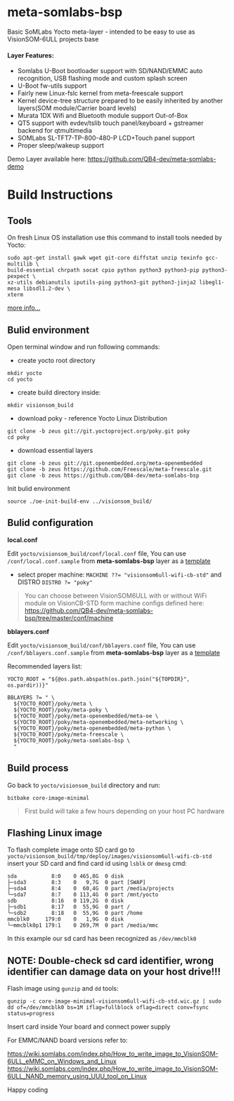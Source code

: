 meta-somlabs-bsp
==

Basic SoMLabs Yocto meta-layer - intended to be easy to use as VisionSOM-6ULL projects base

#### Layer Features:
- Somlabs U-Boot bootloader support with SD/NAND/EMMC auto recognition, USB flashing mode and custom splash screen
- U-Boot fw-utils support
- Fairly new Linux-fslc kernel from meta-freescale support 
- Kernel device-tree structure prepared to be easily inherited by another layers(SOM module/Carrier board levels)  
- Murata 1DX Wifi and Bluetooth module support Out-of-Box
- QT5 support with evdev/tslib touch panel/keyboard + gstreamer backend for qtmultimedia
- SOMLabs SL-TFT7-TP-800-480-P LCD+Touch panel support
- Proper sleep/wakeup support

Demo Layer available here:
https://github.com/QB4-dev/meta-somlabs-demo

Build Instructions
==

Tools
----

On fresh Linux OS installation use this command to install tools needed by Yocto:

```
sudo apt-get install gawk wget git-core diffstat unzip texinfo gcc-multilib \
build-essential chrpath socat cpio python python3 python3-pip python3-pexpect \
xz-utils debianutils iputils-ping python3-git python3-jinja2 libegl1-mesa libsdl1.2-dev \
xterm
```

[more info...](https://www.yoctoproject.org/docs/2.7/ref-manual/ref-manual.html#required-packages-for-the-build-host)


Bulid environment
----

Open terminal window and run following commands:

- create yocto root directory

```
mkdir yocto
cd yocto
```
- create build directory inside:
```
mkdir visionsom_build
```
- download poky - reference Yocto Linux Distribution
```
git clone -b zeus git://git.yoctoproject.org/poky.git poky
cd poky
```
- download essential layers
```
git clone -b zeus git://git.openembedded.org/meta-openembedded
git clone -b zeus https://github.com/Freescale/meta-freescale.git
git clone -b zeus https://github.com/QB4-dev/meta-somlabs-bsp
```
Init bulid environment
```
source ./oe-init-build-env ../visionsom_build/
```
Bulid configuration
----

**local.conf**

Edit `yocto/visionsom_build/conf/local.conf` file, You can use `/conf/local.conf.sample` from **meta-somlabs-bsp** layer as a [template](https://github.com/QB4-dev/meta-somlabs-bsp/blob/master/conf/local.conf.sample)

- select proper machine:
`MACHINE ??= "visionsom6ull-wifi-cb-std"`
and DISTRO
`DISTRO ?= "poky"`
> You can choose between VisionSOM6ULL with or without WiFi module on VisionCB-STD form machine configs defined here:
> https://github.com/QB4-dev/meta-somlabs-bsp/tree/master/conf/machine

**bblayers.conf**

Edit `yocto/visionsom_build/conf/bblayers.conf` file, You can use `/conf/bblayers.conf.sample` from **meta-somlabs-bsp** layer as a [template](https://github.com/QB4-dev/meta-somlabs-bsp/blob/master/conf/bblayers.conf.sample)

Recommended layers list:
```
YOCTO_ROOT = "${@os.path.abspath(os.path.join("${TOPDIR}", os.pardir))}"

BBLAYERS ?= " \
  ${YOCTO_ROOT}/poky/meta \
  ${YOCTO_ROOT}/poky/meta-poky \
  ${YOCTO_ROOT}/poky/meta-openembedded/meta-oe \
  ${YOCTO_ROOT}/poky/meta-openembedded/meta-networking \
  ${YOCTO_ROOT}/poky/meta-openembedded/meta-python \
  ${YOCTO_ROOT}/poky/meta-freescale \
  ${YOCTO_ROOT}/poky/meta-somlabs-bsp \
  "
```

Build process
----
Go back to `yocto/visionsom_build` directory and run:
```
bitbake core-image-minimal
```

> First build will take a few hours depending on your host PC hardware

Flashing Linux image
--

To flash complete image onto SD card go to `yocto/visionsom_build/tmp/deploy/images/visionsom6ull-wifi-cb-std`
insert your SD card and find card id using `lsblk` or `dmesg` cmd:

```
sda           8:0    0 465,8G  0 disk 
├─sda3        8:3    0   9,7G  0 part [SWAP]
├─sda4        8:4    0  60,4G  0 part /media/projects
└─sda7        8:7    0 113,4G  0 part /mnt/yocto
sdb           8:16   0 119,2G  0 disk 
├─sdb1        8:17   0  55,9G  0 part /
└─sdb2        8:18   0  55,9G  0 part /home
mmcblk0     179:0    0   1,9G  0 disk 
└─mmcblk0p1 179:1    0 269,7M  0 part /media/mmc
```
In this example our sd card has been recognized as `/dev/mmcblk0`

## NOTE: Double-check sd card identifier, wrong identifier can damage data on your host drive!!! 

Flash image using `gunzip` and `dd` tools:
```
gunzip -c core-image-minimal-visionsom6ull-wifi-cb-std.wic.gz | sudo dd of=/dev/mmcblk0 bs=1M iflag=fullblock oflag=direct conv=fsync status=progress
```
Insert card inside Your board and connect power supply

For EMMC/NAND board versions refer to:

https://wiki.somlabs.com/index.php/How_to_write_image_to_VisionSOM-6ULL_eMMC_on_Windows_and_Linux
https://wiki.somlabs.com/index.php/How_to_write_image_to_VisionSOM-6ULL_NAND_memory_using_UUU_tool_on_Linux

Happy coding







